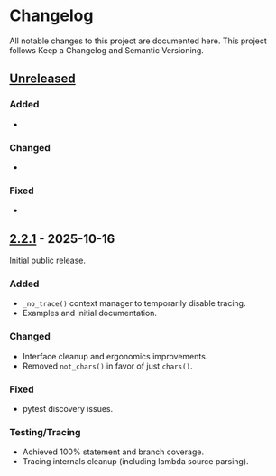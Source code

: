 # Changelog

All notable changes to this project are documented here.
This project follows Keep a Changelog and Semantic Versioning.

## [Unreleased]
### Added
-
### Changed
-
### Fixed
-

## [2.2.1] - 2025-10-16
Initial public release.

### Added
- `_no_trace()` context manager to temporarily disable tracing.
- Examples and initial documentation.

### Changed
- Interface cleanup and ergonomics improvements.
- Removed `not_chars()` in favor of just `chars()`.

### Fixed
- pytest discovery issues.

### Testing/Tracing
- Achieved 100% statement and branch coverage.
- Tracing internals cleanup (including lambda source parsing).

[Unreleased]: https://github.com/anptrs/parsek/compare/v2.2.1...HEAD
[2.2.1]: https://github.com/anptrs/parsek/releases/tag/v2.2.1
